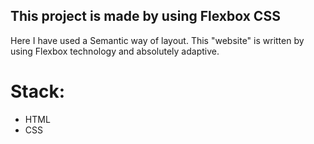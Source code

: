 ## This project is made by using Flexbox CSS

Here I have used a Semantic way of layout.
This "website" is written by using Flexbox technology and absolutely adaptive.

# Stack:

- HTML
- CSS
